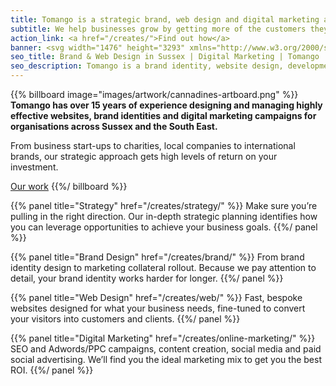 ```yaml
---
title: Tomango is a strategic brand, web design and digital marketing agency based in Lewes, East Sussex.
subtitle: We help businesses grow by getting more of the customers they want.
action_link: <a href="/creates/">Find out how</a>
banner: <svg width="1476" height="3293" xmlns="http://www.w3.org/2000/svg"><g fill="none" fill-rule="evenodd"><path d="M1476 133.65V0H606l501 502z" fill="#63666A"/><path fill="#000" d="M0 0v3293.99h1476V870.41L605.98 0z"/></g></svg>
seo_title: Brand & Web Design in Sussex | Digital Marketing | Tomango
seo_description: Tomango is a brand identity, website design, development & online marketing company in Sussex, delivering sustained results for their clients.
---
```

{{% billboard image="images/artwork/cannadines-artboard.png" %}}
**Tomango has over 15 years of experience designing and managing highly effective websites, brand identities and digital marketing campaigns for organisations across Sussex and the South East.**

From business start-ups to charities, local companies to international brands, our strategic approach gets high levels of return on your investment.

[Our work](/created/)
{{%/ billboard %}}

<div class="wrap">
{{% panel title="Strategy" href="/creates/strategy/" %}}
Make sure you’re pulling in the right direction. Our in-depth strategic planning identifies how you can leverage opportunities to achieve your business goals.
{{%/ panel %}}

{{% panel title="Brand Design" href="/creates/brand/" %}}
From brand identity design to marketing collateral rollout. Because we pay attention to detail, your brand identity works harder for longer.
{{%/ panel %}}

{{% panel title="Web Design" href="/creates/web/" %}}
Fast, bespoke websites designed for what your business needs, fine-tuned to convert your visitors into customers and clients.
{{%/ panel %}}

{{% panel title="Digital Marketing" href="/creates/online-marketing/" %}}
SEO and Adwords/PPC campaigns, content creation, social media and paid social advertising. We’ll find you the ideal marketing mix to get you the best ROI.
{{%/ panel %}}
</div>